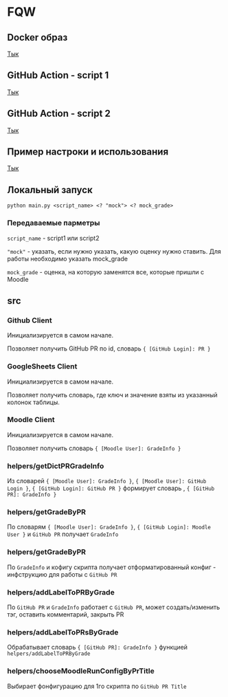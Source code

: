 # FQW

## Docker образ
[Тык](https://hub.docker.com/repository/docker/fox1209/gm_scripts)

## GitHub Action - script 1
[Тык](https://github.com/marketplace/actions/pull-request-bot-synchronizes-two-services-github-moodle-script-1)

## GitHub Action - script 2
[Тык](https://github.com/marketplace/actions/pull-request-bot-synchronizes-two-services-github-moodle-script-2)

## Пример настроки и использования
[Тык](https://github.com/Dmitriy129/fqw-example)

## Локальный запуск

```
python main.py <script_name> <? "mock"> <? mock_grade>
```
### Передаваемые парметры
`script_name` - script1 или script2

`"mock"` - указать, если нужно указать, какую оценку нужно ставить. Для работы необходимо указать mock_grade

`mock_grade` - оценка, на которую заменятся все, которые пришли с Moodle 

## src

### Github Client
Инициализируется в самом начале.

Позволяет получить GitHub PR по id, словарь `{ [GitHub Login]: PR }`

### GoogleSheets Client

Инициализируется в самом начале.

Позволяет получить словарь, где ключ и значение взяты из указанный колонок таблицы.

### Moodle Client

Инициализируется в самом начале.

Позволяет получить словарь `{ [Moodle User]: GradeInfo }`

### helpers/getDictPRGradeInfo

Из словарей `{ [Moodle User]: GradeInfo }`, `{ [Moodle User]: GitHub Login }`, `{ [GitHub Login]: GitHub PR }` формирует словарь , `{ [GitHub PR]: GradeInfo }`

### helpers/getGradeByPR

По словарям `{ [Moodle User]: GradeInfo }`, `{ [GitHub Login]: Moodle User }` и `GitHub PR` получает  `GradeInfo`

### helpers/getGradeByPR

По `GradeInfo` и кофигу скрипта получает отформатированный конфиг - инфструкцию для работы с `GitHub PR`

### helpers/addLabelToPRByGrade

По `GitHub PR` и `GradeInfo` работает с `GitHub PR`, может создать/изменить тэг, оставить комментарий, закрыть PR

### helpers/addLabelToPRsByGrade

Обрабатывает словарь `{ [GitHub PR]: GradeInfo }` функцией `helpers/addLabelToPRByGrade`

### helpers/chooseMoodleRunConfigByPrTitle

Выбирает фонфигурацию для 1го скрипта по `GitHub PR Title`



